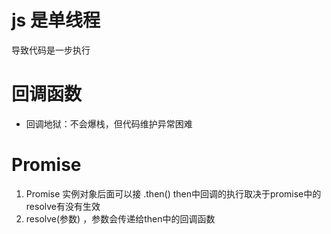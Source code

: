 # js 是单线程
导致代码是一步执行

# 回调函数
- 回调地狱：不会爆栈，但代码维护异常困难


# Promise
1. Promise 实例对象后面可以接 .then() then中回调的执行取决于promise中的resolve有没有生效
2. resolve(参数) ，参数会传递给then中的回调函数